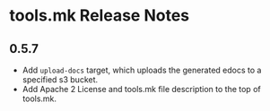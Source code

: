 # tools.mk Release Notes

## 0.5.7

* Add `upload-docs` target, which uploads the generated edocs to a specified s3
  bucket.
* Add Apache 2 License and tools.mk file description to the top of tools.mk.
